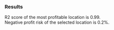 ### Results
R2 score of the most profitable location is 0.99.  
Negative profit risk of the selected location is 0.2%.
